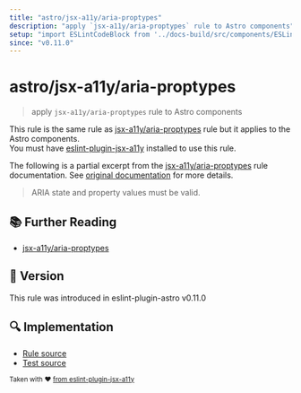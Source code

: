```yaml
---
title: "astro/jsx-a11y/aria-proptypes"
description: "apply `jsx-a11y/aria-proptypes` rule to Astro components"
setup: "import ESLintCodeBlock from '../docs-build/src/components/ESLintCodeBlockWrap.astro'"
since: "v0.11.0"
---
```


# astro/jsx-a11y/aria-proptypes

> apply `jsx-a11y/aria-proptypes` rule to Astro components

This rule is the same rule as [jsx-a11y/aria-proptypes] rule but it applies to the Astro components.  
You must have [eslint-plugin-jsx-a11y] installed to use this rule.

[eslint-plugin-jsx-a11y]: https://github.com/jsx-eslint/eslint-plugin-jsx-a11y
[jsx-a11y/aria-proptypes]: https://github.com/jsx-eslint/eslint-plugin-jsx-a11y/tree/HEAD/docs/rules/aria-proptypes.md

The following is a partial excerpt from the [jsx-a11y/aria-proptypes] rule documentation. See [original documentation][jsx-a11y/aria-proptypes] for more details.

> ARIA state and property values must be valid.

## :books: Further Reading

- [jsx-a11y/aria-proptypes]

## :rocket: Version

This rule was introduced in eslint-plugin-astro v0.11.0

## :mag: Implementation

- [Rule source](https://github.com/ota-meshi/eslint-plugin-astro/blob/main/src/rules/jsx-a11y/aria-proptypes.ts)
- [Test source](https://github.com/ota-meshi/eslint-plugin-astro/blob/main/tests/src/rules/jsx-a11y/aria-proptypes.ts)

<sup>Taken with ❤️ [from eslint-plugin-jsx-a11y](https://github.com/jsx-eslint/eslint-plugin-jsx-a11y/tree/HEAD/docs/rules/aria-proptypes.md)</sup>
